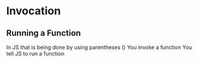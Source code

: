 # Invocation
## Running a Function 

In JS that is being done by using parentheses ()
You invoke a function
You tell JS to run a function 

